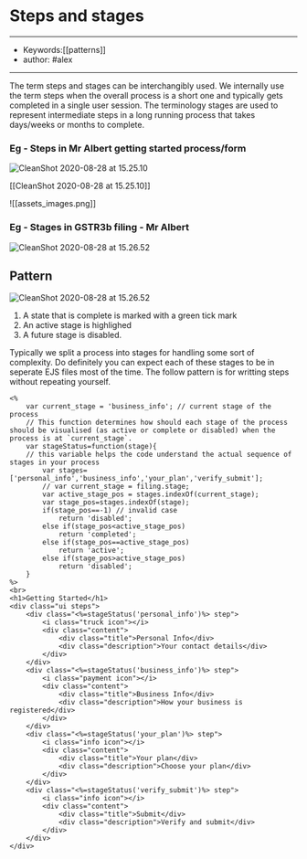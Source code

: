# Steps and stages 
---
- Keywords:[[patterns]]
- author: #alex
---
The term steps and stages can be interchangibly used. We internally use the term steps when the overall process is a short one and typically gets completed in a single user session. The terminology stages are used to represent intermediate steps in a long running process that takes days/weeks or months to complete. 



### Eg - Steps in Mr Albert getting started process/form

![CleanShot 2020-08-28 at 15.25.10](/Users/alex/ec2code/switchless/docs/docs/files/steps_in_getting_started_mralbert.png)

[[CleanShot 2020-08-28 at 15.25.10]]

![[assets_images.png]]

### Eg - Stages in GSTR3b filing - Mr Albert

![CleanShot 2020-08-28 at 15.26.52](/Users/alex/ec2code/switchless/docs/docs/files/stages_in_gstr3b.png)

## Pattern
![CleanShot 2020-08-28 at 15.26.52](/Users/alex/ec2code/switchless/docs/docs/files/stages_pattern.png)

1. A state that is complete is marked with a green tick mark
2. An active stage is highlighed 
3. A future stage is disabled. 



Typically we split a process into stages for handling some sort of complexity. Do definitely you can expect each of these stages to be in seperate EJS files most of the time. The follow pattern is for writting steps without repeating yourself. 

```ejs
<%
	var current_stage = 'business_info'; // current stage of the process 
	// This function determines how should each stage of the process should be visualised (as active or complete or disabled) when the 	 process is at `current_stage`. 
	var stageStatus=function(stage){ 
    // this variable helps the code understand the actual sequence of stages in your process
		var stages=['personal_info','business_info','your_plan','verify_submit'];
		// var current_stage = filing.stage;
		var active_stage_pos = stages.indexOf(current_stage); 
		var stage_pos=stages.indexOf(stage);
		if(stage_pos==-1) // invalid case
			return 'disabled';
		else if(stage_pos<active_stage_pos)
			return 'completed';
		else if(stage_pos==active_stage_pos)
			return 'active';
		else if(stage_pos>active_stage_pos)
			return 'disabled';
	}
%>
<br>
<h1>Getting Started</h1>
<div class="ui steps">
	<div class="<%=stageStatus('personal_info')%> step">
		<i class="truck icon"></i>
		<div class="content">
			<div class="title">Personal Info</div>
			<div class="description">Your contact details</div>
		</div>
	</div>
	<div class="<%=stageStatus('business_info')%> step">
		<i class="payment icon"></i>
		<div class="content">
			<div class="title">Business Info</div>
			<div class="description">How your business is registered</div>
		</div>
	</div>
	<div class="<%=stageStatus('your_plan')%> step">
		<i class="info icon"></i>
		<div class="content">
			<div class="title">Your plan</div>
			<div class="description">Choose your plan</div>
		</div>
	</div>
	<div class="<%=stageStatus('verify_submit')%> step">
		<i class="info icon"></i>
		<div class="content">
			<div class="title">Submit</div>
			<div class="description">Verify and submit</div>
		</div>
	</div>
</div>
```


